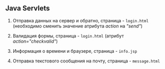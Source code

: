 ## Java Servlets

1. Отправка данных на сервер и обратно, страница - `login.html` (необходимо сменить значение атрибута _action_ на _"send"_)

2. Валидация формы, страница - `login.html` (атрибут _action="checkvalid"_)

3. Информация о времени и браузере, страница - `info.jsp`

4. Отправка текстового сообщения на почту, страница - `message.html`